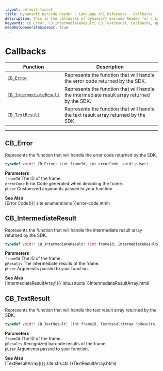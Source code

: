 ```yaml
---
layout: default-layout
title: Dynamsoft Barcode Reader C Language API Reference - Callbacks
description: This is the callbacks of Dynamsoft Barcode Reader for C Language.
keywords: CB_Error, CB_IntermediateResult, CB_TextResult, Callbacks, api reference, c
needAutoGenerateSidebar: true
---
```


# Callbacks

  | Function | Description |
  |----------|-------------|
  | [`CB_Error`](#cb_error) | Represents the function that will handle the error code returned by the SDK. |
  | [`CB_IntermediateResult`](#cb_intermediateresult) | Represents the function that will handle the intermediate result array returned by the SDK. |
  | [`CB_TextResult`](#cb_textresult) | Represents the function that will handle the text result array returned by the SDK. | 
  
---
 




## CB_Error
Represents the function that will handle the error code returned by the SDK.

```c
typedef void(* CB_Error) (int frameId, int errorCode, void* pUser)
```   
   
**Parameters**  
`frameId` 	The ID of the frame.  
`errorCode` Error Code generated when decoding the frame.   
`pUser` Customized arguments passed to your function.

**See Also**  
[Error Code]({{ site.enumerations }}error-code.html)







## CB_IntermediateResult
Represents the function that will handle the intermediate result array returned by the SDK.

```c
typedef void(* CB_IntermediateResult) (int frameId, IntermediateResultArray* pResults, void* pUser)
```   
   
**Parameters**  
`frameId` 	The ID of the frame.  
`pResults` The intermediate results of the frame.   
`pUser` Arguments passed to your function.

**See Also**  
[IntermediateResultArray]({{ site.structs }}IntermediateResultArray.html)







## CB_TextResult
Represents the function that will handle the text result array returned by the SDK.

```c
typedef void(* CB_TextResult) (int frameId, TextResultArray *pResults, void *pUser)
```   
   
**Parameters**  
`frameId` 	The ID of the frame.  
`pResults` Recognized barcode results of the frame.   
`pUser` Arguments passed to your function.

**See Also**  
[TextResultArray]({{ site.structs }}TextResultArray.html)




